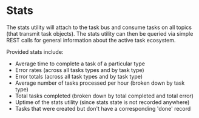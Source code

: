 # Stats

The stats utility will attach to the task bus and consume tasks on all topics 
(that transmit task objects). The stats utility can then be queried via 
simple REST calls for general information about the active task ecosystem. 

Provided stats include:

- Average time to complete a task of a particular type
- Error rates (across all tasks types and by task type)
- Error totals (across all task types and by task type)
- Average number of tasks processed per hour (broken down by task type)
- Total tasks completed (broken down by total completed and total error)
- Uptime of the stats utility (since stats state is not recorded anywhere)
- Tasks that were created but don't have a corresponding 'done' record
